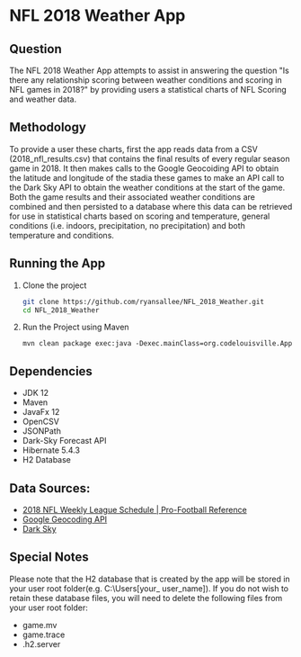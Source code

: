 # NFL 2018 Weather App

## Question
The NFL 2018 Weather App attempts to assist in answering the question "Is there any relationship scoring between weather
conditions and scoring in NFL games in 2018?" by providing users a statistical charts of NFL Scoring and weather data.

## Methodology
To provide a user these charts, first the app reads data from a CSV (2018_nfl_results.csv) that contains the final results
of every regular season game in 2018. It then makes calls to the Google Geocoiding API to obtain the latitude and longitude
of the stadia these games to make an API call to the Dark Sky API to obtain the weather conditions at the start of the game.
Both the game results and their associated weather conditions are combined and then persisted to a database where this data
can be retrieved for use in statistical charts based on scoring and temperature, general conditions (i.e. indoors, precipitation,
no precipitation) and both temperature and conditions.

## Running the App
1. Clone the project
    ```bash
    git clone https://github.com/ryansallee/NFL_2018_Weather.git
    cd NFL_2018_Weather
    ```
2. Run the Project using Maven
    ```
    mvn clean package exec:java -Dexec.mainClass=org.codelouisville.App
    ```

## Dependencies
* JDK 12
* Maven
* JavaFx 12
* OpenCSV
* JSONPath
* Dark-Sky Forecast API
* Hibernate 5.4.3
* H2 Database

## Data Sources:
* [2018 NFL Weekly League Schedule | Pro-Football Reference](https://www.pro-football-reference.com/years/2018/games.htm)
* [Google Geocoding API](https://developers.google.com/maps/documentation/geocoding/start?utm_source=google&utm_medium=cpc&utm_campaign=FY18-Q2-global-demandgen-paidsearchonnetworkhouseads-cs-maps_contactsal_saf&utm_content=text-ad-none-none-DEV_c-CRE_315916117598-ADGP_Hybrid+%7C+AW+SEM+%7C+BKWS+~+Google+Maps+Geocoding+API-KWID_43700039136946117-kwd-300650646186-userloc_9014241&utm_term=KW_google%20geocoding%20api-ST_google+geocoding+api&gclid=CN2w8uHzv-MCFWGlZQodAO4Bww)
* [Dark Sky](https://darksky.net/dev)

## Special Notes
Please note that the H2 database that is created by the app will be stored in your user root folder(e.g. C:\Users\[your_
user_name]). If you do not wish to retain these database files, you will need to delete the following files from your user
root folder:
* game.mv
* game.trace
* .h2.server
